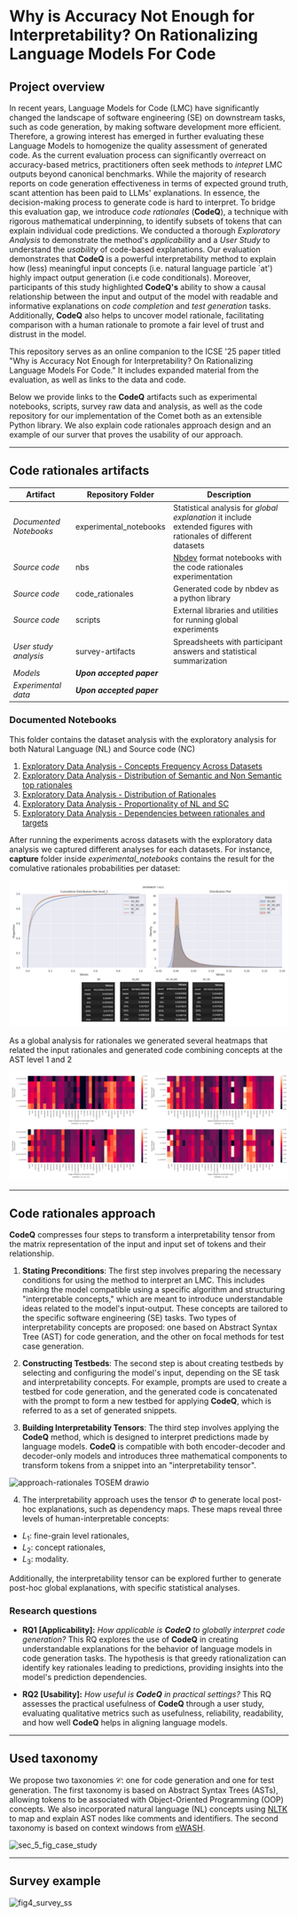 # Why is Accuracy Not Enough for Interpretability? On Rationalizing Language Models For Code 

## Project overview

In recent years, Language Models for Code (LMC) have significantly changed the landscape of software engineering (SE) on downstream tasks, such as code generation, by making software development more efficient. Therefore, a growing interest has emerged in further evaluating these Language Models to homogenize the quality assessment of generated code. As the current evaluation process can significantly overreact on accuracy-based metrics, practitioners often seek methods to _intepret_ LMC outputs beyond canonical benchmarks. While the majority of research reports on code generation effectiveness in terms of expected ground truth, scant attention has been paid to LLMs' explanations. In essence, the decision-making process to generate code is hard to interpret. To bridge this evaluation gap, we introduce _code rationales_ (**CodeQ**), a technique with rigorous mathematical underpinning, to identify subsets of tokens that can explain individual code predictions. We conducted a thorough _Exploratory Analysis_ to demonstrate the method's _applicability_ and a _User Study_ to understand the _usability_ of code-based explanations. Our evaluation demonstrates that **CodeQ** is a powerful interpretability method to explain how (less) meaningful input concepts (i.e. natural language particle `at') highly impact output generation (i.e code conditionals). Moreover, participants of this study highlighted **CodeQ's** ability to show a causal relationship between the input and output of the model with readable and informative explanations on _code completion_ and _test generation_ tasks. Additionally, **CodeQ** also helps to uncover model rationale, facilitating comparison with a human rationale to promote a fair level of trust and distrust in the model.


This repository serves as an online companion to the ICSE '25 paper titled "Why is Accuracy Not Enough for Interpretability? On Rationalizing Language Models For Code." It includes expanded material from the evaluation, as well as links to the data and code. 

Below we provide links to the **CodeQ** artifacts such as experimental notebooks, scripts, survey raw data and analysis, as well as the code repository for our implementation of the Comet both as an extensible Python library. We also explain code rationales approach design and an example of our surver that proves the usability of our approach.

---------



## Code rationales artifacts

| **Artifact**           | **Repository Folder**     | **Description**                                                                                                 |
|------------------------|---------------------------|-----------------------------------------------------------------------------------------------------------------|
| _Documented Notebooks_ | experimental_notebooks    | Statistical analysis for _global explanation_ it include extended figures with rationales of different datasets |
| _Source code_          | nbs                       | [Nbdev](https://nbdev.fast.ai/) format notebooks with the code rationales experimentation                       |
| _Source code_          | code_rationales           | Generated code by nbdev as a python library                                                                     |
| _Source code_          | scripts                   | External libraries and utilities for running global experiments                                                 |
| _User study analysis_  | survey-artifacts          | Spreadsheets with participant answers and statistical summarization                                             |
| _Models_               | **_Upon accepted paper_** |                                                                                                                 |
| _Experimental data_    | **_Upon accepted paper_** |                                                                                                                 |

### Documented Notebooks
This folder contains the dataset analysis  with the exploratory analysis for both Natural Language (NL) and Source code (NC)

1. [Exploratory Data Analysis - Concepts Frequency Across Datasets](https://github.com/WM-SEMERU/code-rationales/blob/master/experimental_notebooks/%5B1.1.1%5D_%5B1.1.2%5D.ipynb)
2. [Exploratory Data Analysis - Distribution of Semantic and Non Semantic top rationales](https://github.com/WM-SEMERU/code-rationales/blob/master/experimental_notebooks/%5B1.2.1%5D_%5B1.2.2%5D.ipynb)
3. [Exploratory Data Analysis - Distribution of Rationales](https://github.com/WM-SEMERU/code-rationales/blob/master/experimental_notebooks/%5B1.4.0.1%5D_%5B1.4.0.3%5D.ipynb)
4. [Exploratory Data Analysis - Proportionality of NL and SC](https://github.com/WM-SEMERU/code-rationales/blob/master/experimental_notebooks/%5B1.4.0.1%5D_%5B1.4.0.3%5D.ipynb)
5. [Exploratory Data Analysis - Dependencies between rationales and targets](https://github.com/WM-SEMERU/code-rationales/blob/master/experimental_notebooks/%5B1.4.1%5D_%5B1.4.2%5D_%5B1.4.3%5D.ipynb)

After running the experiments across datasets with the exploratory data analysis we captured different analyses for each datasets. For instance, **capture** folder inside _experimental_notebooks_ contains the result for the comulative rationales probabilities per dataset:

![Distribution](https://github.com/WM-SEMERU/code-rationales/blob/master/experimental_notebooks/captures/distributions/sc/level_1_rationales_distributions.jpg)

As a global analysis for rationales we generated several heatmaps that related the input rationales and generated code combining concepts at the AST level 1 and 2

![heatmap](https://github.com/WM-SEMERU/code-rationales/blob/master/experimental_notebooks/captures/heatmaps/nl_sc/level_2_1.jpg)


---------

## Code rationales approach

**CodeQ** compresses four steps to transform a interpretability tensor from the matrix representation of the input and input set of tokens and their relationship. 



1. **Stating Preconditions**: The first step involves preparing the necessary conditions for using the  method to interpret an LMC. This includes making the model compatible using a specific algorithm and structuring "interpretable concepts," which are meant to introduce understandable ideas related to the model's input-output. These concepts are tailored to the specific software engineering (SE) tasks. Two types of interpretability concepts are proposed: one based on Abstract Syntax Tree (AST) for code generation, and the other on focal methods for test case generation.

2. **Constructing Testbeds**: The second step is about creating testbeds by selecting and configuring the model's input, depending on the SE task and interpretability concepts. For example, prompts are used to create a testbed for code generation, and the generated code is concatenated with the prompt to form a new testbed for applying **CodeQ**, which is referred to as a set of generated snippets.

3. **Building Interpretability Tensors**: The third step involves applying the **CodeQ** method, which is designed to interpret predictions made by language models. **CodeQ** is compatible with both encoder-decoder and decoder-only models and introduces three mathematical components to transform tokens from a snippet into an "interpretability tensor".


![approach-rationales TOSEM drawio](https://github.com/user-attachments/assets/c6ec631b-8f4e-4232-af51-76e906302f06)

4. The interpretability approach uses the tensor $\Phi$ to generate local post-hoc explanations, such as dependency maps. These maps reveal three levels of human-interpretable concepts: 
- $L_1$: fine-grain level rationales, 
- $L_2$: concept rationales, 
- $L_3$: modality.

Additionally, the interpretability tensor can be explored further to generate post-hoc global explanations, with specific statistical analyses.

### Research questions

* **RQ1 [Applicability]:** *How applicable is **CodeQ** to globally interpret code generation?* This RQ explores the use of **CodeQ** in creating understandable explanations for the behavior of language models in code generation tasks. The hypothesis is that greedy rationalization can identify key rationales leading to predictions, providing insights into the model's prediction dependencies.

* **RQ2 [Usability]:** *How useful is **CodeQ** in practical settings?* This RQ assesses the practical usefulness of **CodeQ** through a user study, evaluating qualitative metrics such as usefulness, reliability, readability, and how well **CodeQ** helps in aligning language models.


---------


## Used taxonomy 

We propose two taxonomies $\mathcal{C}$: one for code generation and one for test generation. The first taxonomy is based on Abstract Syntax Trees (ASTs), allowing tokens to be associated with Object-Oriented Programming (OOP) concepts. We also incorporated natural language (NL) concepts using [NLTK](https://www.nltk.org) to map and explain AST nodes like comments and identifiers. The second taxonomy is based on context windows from [eWASH](https://github.com/microsoft/methods2test).

![sec_5_fig_case_study](https://github.com/user-attachments/assets/7ef7c5c0-ecf2-4991-9088-93a39f0a68b3)


---------



## Survey example

![fig4_survey_ss](https://github.com/user-attachments/assets/223b19b3-d37f-4897-abe3-fd69e21493e6)
